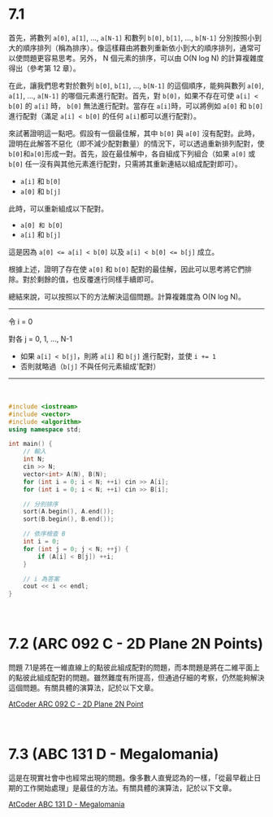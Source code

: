 # 7.1

首先，將數列 `a[0]`, `a[1]`, ..., `a[N-1]` 和數列 `b[0]`, `b[1]`, ..., `b[N-1]` 分別按照小到大的順序排列（稱為排序）。像這樣藉由將數列重新依小到大的順序排列，通常可以使問題更容易思考。另外， N 個元素的排序，可以由 O(N log N) 的計算複雜度得出（參考第 12 章）。

在此，讓我們思考對於數列 `b[0]`, `b[1]`, ..., `b[N-1]` 的這個順序，能夠與數列 `a[0]`, `a[1]`, ..., `a[N-1]` 的哪個元素進行配對。首先，對 `b[0]`，如果不存在可使 `a[i] < b[0]` 的 `a[i]` 時， `b[0]` 無法進行配對。當存在 `a[i]`時，可以將例如 `a[0]` 和 `b[0]` 進行配對（滿足 `a[i] < b[0]` 的任何 `a[i]`都可以進行配對）。

來試著證明這一點吧。假設有一個最佳解，其中 `b[0]` 與 `a[0]` 沒有配對。此時，證明在此解答不惡化（即不減少配對數量）的情況下，可以透過重新排列配對，使`b[0]`和`a[0]`形成一對。首先，設在最佳解中，各自組成下列組合（如果 `a[0]` 或 `b[0]` 任一沒有與其他元素進行配對，只需將其重新連結以組成配對即可）。

- `a[i]` 和 `b[0]`
- `a[0]` 和 `b[j]`

此時，可以重新組成以下配對。

- `a[0] 和 b[0]`
- `a[i]` 和 `b[j]`

這是因為 `a[0] <= a[i] < b[0]` 以及 `a[i] < b[0] <= b[j]` 成立。

根據上述，證明了存在使 `a[0]` 和 `b[0]` 配對的最佳解，因此可以思考將它們排除。對於剩餘的值，也反覆進行同樣手續即可。

總結來說，可以按照以下的方法解決這個問題。計算複雜度為 O(N log N)。

-----

令 i = 0 

對各 j = 0, 1, ..., N-1 

- 如果 `a[i] < b[j]`，則將 `a[i]` 和 `b[j]` 進行配對，並使 `i += 1`
- 否則就略過（`b[j]` 不與任何元素組成'配對）

-----

　

```cpp
#include <iostream>
#include <vector>
#include <algorithm>
using namespace std;

int main() {
    // 輸入
    int N;
    cin >> N;
    vector<int> A(N), B(N);
    for (int i = 0; i < N; ++i) cin >> A[i];
    for (int i = 0; i < N; ++i) cin >> B[i];

    // 分別排序
    sort(A.begin(), A.end());
    sort(B.begin(), B.end());

    // 依序檢查 B
    int i = 0;
    for (int j = 0; j < N; ++j) {
        if (A[i] < B[j]) ++i;
    }

    // i 為答案
    cout << i << endl;
}
```

　

# 7.2 (ARC 092 C - 2D Plane 2N Points)

問題 7.1是將在一維直線上的點彼此組成配對的問題，而本問題是將在二維平面上的點彼此組成配對的問題。雖然難度有所提高，但通過仔細的考察，仍然能夠解決這個問題。有關具體的演算法，記於以下文章。

[AtCoder ARC 092 C - 2D Plane 2N Point](https://drken1215.hatenablog.com/entry/2021/07/05/183800)

　

# 7.3 (ABC 131 D - Megalomania)

這是在現實社會中也經常出現的問題。像多數人直覺認為的一樣，「從最早截止日期的工作開始處理」是最佳的方法。有關具體的演算法，記於以下文章。

[AtCoder ABC 131 D - Megalomania](https://drken1215.hatenablog.com/entry/2019/06/22/224800)




